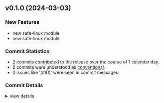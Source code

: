 

## v0.1.0 (2024-03-03)

### New Features

 - <csr-id-5b9241c1f398c0bde3f66e123945f6e89a916e94/> new safe-linux module
 - <csr-id-3e8a57c8908e7a26ac61f23ec749930649d7f774/> new safe-linux module

### Commit Statistics

<csr-read-only-do-not-edit/>

 - 2 commits contributed to the release over the course of 1 calendar day.
 - 2 commits were understood as [conventional](https://www.conventionalcommits.org).
 - 0 issues like '(#ID)' were seen in commit messages

### Commit Details

<csr-read-only-do-not-edit/>

<details><summary>view details</summary>

 * **Uncategorized**
    - New safe-linux module ([`5b9241c`](https://github.com/spmadden/irox-unsafe/commit/5b9241c1f398c0bde3f66e123945f6e89a916e94))
    - New safe-linux module ([`3e8a57c`](https://github.com/spmadden/irox-unsafe/commit/3e8a57c8908e7a26ac61f23ec749930649d7f774))
</details>

